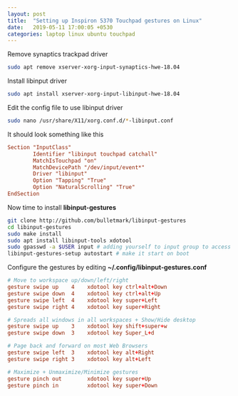 ```yaml
---
layout: post
title:  "Setting up Inspiron 5370 Touchpad gestures on Linux"
date:   2019-05-11 17:00:05 +0530
categories: laptop linux ubuntu touchpad 
---
```


Remove synaptics trackpad driver

```bash
sudo apt remove xserver-xorg-input-synaptics-hwe-18.04
```

Install libinput driver

```bash
sudo apt install xserver-xorg-input-libinput-hwe-18.04
```

Edit the config file to use libinput driver

```bash
sudo nano /usr/share/X11/xorg.conf.d/*-libinput.conf
```

It should look something like this

```conf
Section "InputClass"
        Identifier "libinput touchpad catchall"
        MatchIsTouchpad "on"
        MatchDevicePath "/dev/input/event*"
        Driver "libinput"
        Option "Tapping" "True"
        Option "NaturalScrolling" "True"
EndSection
```

Now time to install **libinput-gestures**

```sh
git clone http://github.com/bulletmark/libinput-gestures
cd libinput-gestures
sudo make install
sudo apt install libinput-tools xdotool
sudo gpasswd -a $USER input # adding yourself to input group to access touchpad
libinput-gestures-setup autostart # make it start on boot
```

Configure the gestures by editing **~/.config/libinput-gestures.conf**

```conf
# Move to workspace up/down/left/right
gesture swipe up    4    xdotool key ctrl+alt+Down     
gesture swipe down  4    xdotool key ctrl+alt+Up  
gesture swipe left  4    xdotool key super+Left
gesture swipe right 4    xdotool key super+Right   

# Spreads all windows in all workspaces + Show/Hide desktop
gesture swipe up    3    xdotool key shift+super+w
gesture swipe down  3    xdotool key Super_L+d

# Page back and forward on most Web Browsers
gesture swipe left  3    xdotool key alt+Right
gesture swipe right 3    xdotool key alt+Left 

# Maximize + Unmaximize/Minimize gestures
gesture pinch out        xdotool key super+Up
gesture pinch in         xdotool key super+Down
```




